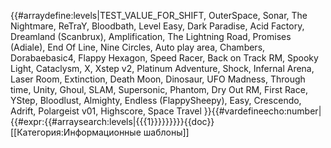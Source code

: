 {{#arraydefine:levels|TEST_VALUE_FOR_SHIFT,
OuterSpace,
Sonar,
The Nightmare,
ReTraY,
Bloodbath,
Level Easy,
Dark Paradise,
Acid Factory,
Dreamland (Scanbrux),
Amplification,
The Lightning Road,
Promises (Adiale),
End Of Line,
Nine Circles,
Auto play area,
Chambers,
Dorabaebasic4,
Flappy Hexagon,
Speed Racer,
Back on Track RM,
Spooky Light,
Cataclysm,
X,
Xstep v2,
Platinum Adventure,
Shock,
Infernal Arena,
Laser Room,
Extinction,
Death Moon,
Dinosaur,
UFO Madness,
Through time,
Unity,
Ghoul,
SLAM,
Supersonic,
Phantom,
Dry Out RM,
First Race,
YStep,
Bloodlust,
Almighty,
Endless (FlappySheepy),
Easy,
Crescendo,
Adrift,
Polargeist v01,
Highscore,
Space Travel
}}{{#vardefineecho:number|{{#expr:{{#arraysearch:levels|{{{1}}}}}}}}}<noinclude>{{doc}}[[Категория:Информационные шаблоны]]</noinclude>